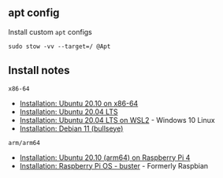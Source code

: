 apt config
----------

Install custom `apt` configs

```shell
sudo stow -vv --target=/ @Apt
```

Install notes
-------------

`x86-64`
-	[Installation: Ubuntu 20.10 on x86-64](README-Ubuntu-20.10.md)
-	[Installation: Ubuntu 20.04 LTS](README-Ubuntu.md)
-	[Installation: Ubuntu 20.04 LTS on WSL2](README-Ubuntu-WSL2-20.04.md) - Windows 10 Linux
-	[Installation: Debian 11 (bullseye)](README-Debian-11-bullseye.md)

`arm/arm64`
-	[Installation: Ubuntu 20.10 (arm64) on Raspberry Pi 4](README-Ubuntu-on-RasPi.md)
-	[Installation: Raspberry Pi OS - buster](README-RasPiOS.md) - Formerly Raspbian
